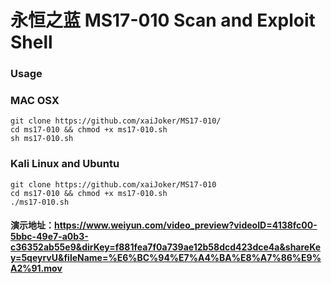 # 永恒之蓝  MS17-010 Scan and Exploit Shell ##

### Usage

### MAC OSX 
```
git clone https://github.com/xaiJoker/MS17-010/
cd ms17-010 && chmod +x ms17-010.sh
sh ms17-010.sh
```
### Kali Linux and Ubuntu
```
git clone https://github.com/xaiJoker/MS17-010
cd ms17-010 && chmod +x ms17-010.sh
./ms17-010.sh
```

#### 演示地址：https://www.weiyun.com/video_preview?videoID=4138fc00-5bbc-49e7-a0b3-c36352ab55e9&dirKey=f881fea7f0a739ae12b58dcd423dce4a&shareKey=5qeyrvU&fileName=%E6%BC%94%E7%A4%BA%E8%A7%86%E9%A2%91.mov

